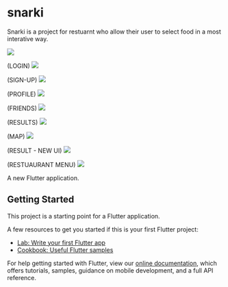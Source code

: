 # snarki

Snarki is a project for restuarnt who allow their user to select food in a most interative way.

![](assets/app/img1.jpeg)

(LOGIN)
![](assets/app/img2.jpeg)

(SIGN-UP)
![](assets/app/img3.jpeg)

(PROFILE)
![](assets/app/img4.jpeg)

(FRIENDS)
![](assets/app/img5.jpeg)

(RESULTS)
![](assets/app/img6.jpeg)

(MAP)
![](assets/app/img7.jpeg)

(RESULT - NEW UI)
![](assets/app/img8.jpeg)

(RESTUAURANT MENU)
![](assets/app/img9.jpeg)


A new Flutter application.

## Getting Started

This project is a starting point for a Flutter application.

A few resources to get you started if this is your first Flutter project:

- [Lab: Write your first Flutter app](https://flutter.dev/docs/get-started/codelab)
- [Cookbook: Useful Flutter samples](https://flutter.dev/docs/cookbook)

For help getting started with Flutter, view our
[online documentation](https://flutter.dev/docs), which offers tutorials,
samples, guidance on mobile development, and a full API reference.

